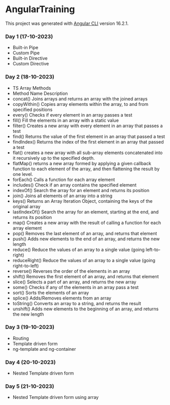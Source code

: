 # AngularTraining

This project was generated with [Angular CLI](https://github.com/angular/angular-cli) version 16.2.1.

### Day 1 (17-10-2023)
- Built-in Pipe
- Custom Pipe
- Built-in Directive
- Custom Directive

### Day 2 (18-10-2023)
- TS Array Methods
- Method Name 	Description 
- concat() 	Joins arrays and returns an array with the joined arrays 
- copyWithin() 	Copies array elements within the array, to and from specified positions 
- every() 	Checks if every element in an array passes a test 
- fill() 	Fill the elements in an array with a static value 
- filter() 	Creates a new array with every element in an array that passes a test 
- find() 	Returns the value of the first element in an array that passed a test 
- findIndex() 	Returns the index of the first element in an array that passed a test 
- flat() 	creates a new array with all sub-array elements concatenated into it recursively up to the specified depth. 
- flatMap() 	returns a new array formed by applying a given callback function to each element of the array, and then flattening the result by one level. 
- forEach() 	Calls a function for each array element 
- includes() 	Check if an array contains the specified element 
- indexOf() 	Search the array for an element and returns its position 
- join() 	Joins all elements of an array into a string 
- keys() 	Returns an Array Iteration Object, containing the keys of the original array 
- lastIndexOf() 	Search the array for an element, starting at the end, and returns its position 
- map() 	Creates a new array with the result of calling a function for each array element 
- pop() 	Removes the last element of an array, and returns that element 
- push() 	Adds new elements to the end of an array, and returns the new length 
- reduce() 	Reduce the values of an array to a single value (going left-to-right) 
- reduceRight() 	Reduce the values of an array to a single value (going right-to-left) 
- reverse() 	Reverses the order of the elements in an array 
- shift() 	Removes the first element of an array, and returns that element 
- slice() 	Selects a part of an array, and returns the new array 
- some() 	Checks if any of the elements in an array pass a test 
- sort() 	Sorts the elements of an array 
- splice() 	Adds/Removes elements from an array 
- toString() 	Converts an array to a string, and returns the result 
- unshift() 	Adds new elements to the beginning of an array, and returns the new length

### Day 3 (19-10-2023)
  - Routing
  - Template driven form
  - ng-template and ng-container
 
 ### Day 4 (20-10-2023)
 - Nested Template driven form

### Day 5 (21-10-2023)
 - Nested Template driven form using array   
